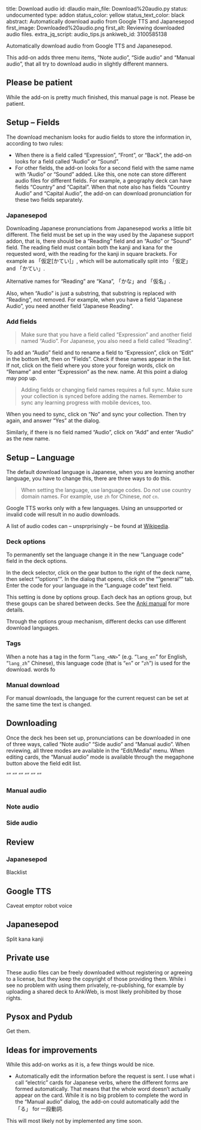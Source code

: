 title: Download audio
id: dlaudio
main_file: Download%20audio.py
status: undocumented
type: addon
status_color: yellow
status_text_color: black
abstract: Automatically download audio from Google TTS and Japanesepod
first_image: Downloaded%20audio.png
first_alt: Reviewing downloaded audio files.
extra_jq_script: audio_tips.js
ankiweb_id: 3100585138

Automatically download audio from Google TTS and Japanesepod.

This add-on adds three menu items, “Note audio”, “Side audio” and
“Manual audio”, that all try to download audio in slightly different
manners.

## Please be patient

While the add-on is pretty much finished, this manual page is
not. Please be patient.

## Setup – Fields

The download mechanism looks for audio fields to store the information
in, according to two rules:

* When there is a field called “<span class="qtbase
  ignorecase">Expression</span>”, “<span class="qtbase
  ignorecase">Front</span>”, or “<span class="qtbase
  ignorecase">Back</span>”, the add-on looks for a field called “<span
  class="qtbase ignorecase">Audio</span>” or “<span class="qtbase
  ignorecase">Sound</span>”.
* For other fields, the add-on looks for a second field with the same
  name with “Audio” or “Sound” added. Like this, one note can store
  different audio files for different fields. For example, a geography
  deck can have fields “Country” and “Capital”. When that note
  also has fields “Country Audio” and “Capital Audio”, the add-on can
  download pronunciation for these two fields separately.


### Japanesepod

Downloading Japanese pronunciations from Japanesepod works a little
bit different. The field must be set up in the way used by the
Japanese support addon, that is, there should be a “<span class="qtbase
  ignorecase">Reading</span>” field and an “Audio” or “Sound”
field. The reading field must contain both the kanji and kana for
the requested word, with the reading for the kanji in square
brackets. For example as 「仮定[かてい]」, which will be automatically
split into 「仮定」 and 「かてい」.

Alternative names for “Reading” are “Kana”, 「かな」and 「仮名」.

Also, when “Audio” is just a substring, that substring is replaced
with “Reading”, not removed. For example, when you have a field
“Japanese Audio”, you need another field “Japanese Reading”.

### Add fields
<blockquote class="nb">Make sure that you have a field called
“Expression” and another field named “Audio”. For Japanese, you also need
a field called “Reading”.</blockquote>

To add an “Audio” field and to rename a field to “Expression”, click
on “Edit” in the bottom left, then on “Fields”. Check if these names
appear in the list. If not, click on the field where you store your
foreign words, click on “Rename” and enter “Expression”  as the
new. name. At this point a dialog may pop up.

<blockquote class="nb">Adding fields or changing field names requires
a full sync. Make sure your collection is synced before adding the
names. Remember to sync any learning progress with mobile
devices, too.</blockquote>

When you need to sync, click on “No” and sync your collection. Then
try again, and answer “Yes” at the dialog.

Similarly, if there is no
field named “Audio”, click on “Add” and enter “Audio” as the new name.

## Setup – Language

The default download language is Japanese, when you are learning
another language, you have to change this, there are <span
class="qtbase" id="fourth">three</span> ways to do this.

<blockquote class="nb">When setting the language, use language
codes. Do <em>not</em> use country domain names. For example, use
<code>zh</code> for Chinese, <em>not</em>
<code>cn</code>.</blockquote>

Google TTS works only with a few languages. Using an unsupported or
invalid code will result in no audio downloads.

A list of audio codes can – unsprprisingly – be found at
[Wikipedia](http://en.wikipedia.org/wiki/List_of_ISO_639-1_codes).

### Deck options ###

To permanently set the language change it in the new “Language code”
field in the deck options.

In the deck selector, click on the gear button to the right of the
deck name, then select “”options“”. In the dialog that opens, click on the
“”general“” tab. Enter the code for your language in the “Language
code” text field.

This setting is done by options group. Each deck has an options group,
but these goups can be shared between decks. See the
[Anki manual](http://ankisrs.net/docs/manual.html#deckoptions) for
more details.

Through the options group mechanism, different decks can use different
download languages.

### Tags ###

When a note has a tag in the form “`lang_<NN>`” (e.g. “`lang_en`” for
English, “`lang_zh`” Chinese), this language code (that is “`en`” or
 “`zh`”) is used for the download.
 words fo

### Manual download ###

For manual downloads, the language for the current request can be set
at the same time the text is changed.

## Downloading

Once the deck hes been set up, pronunciations can be downloaded in one
of three ways, called “Note audio” “Side audio” and “Manual
audio”. When reviewing, all three modes are available in the
“Edit/Media” menu. When editing cards, the “Manual audio” mode is
available through the megaphone button above the field edit list.

“” “” “” “” “” “”


### Manual audio

### Note audio

### Side audio



## Review

### Japanesepod

Blacklist



## Google TTS

Caveat emptor robot voice

## Japanesepod

Split kana kanji

## Private use

These audio files can be freely downloaded without registering or
agreeing to a license, but they keep the copyright of those providing
them. While i see no problem with using them privately, re-publishing,
for example by uploading a shared deck to AnkiWeb, is most likely
prohibited by those rights.

## Pysox and Pydub

Get them.

## Ideas for improvements
While this add-on works as it is, a few things would be nice.

 * Automatically edit the information before the request is sent. I use
   what i call “electric” cards for Japanese verbs, where the
   different forms are formed automatically. That means that the whole
   word doesn’t actually appear on the card. While it is no big
   problem to complete the word in the “Manual audio” dialog, the
   add-on could automatically add the 「る」 for 一段動詞.

This will most likely not by implemented any time soon.
